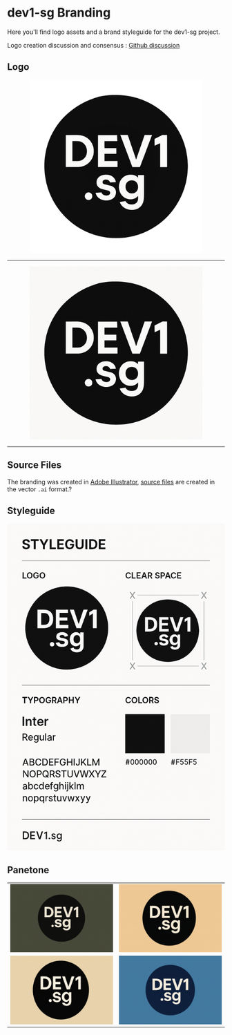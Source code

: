 # dev1-sg Branding

Here you'll find logo assets and a brand styleguide for the dev1-sg project.

Logo creation discussion and consensus : [Github discussion](https://github.com/orgs/dev1-sg/discussions/1)

## Logo

<div align="center">
<img src="https://github.com/dev1-sg/project/blob/main/artwork/dev1-sg-logo-transparent.png?raw=true" width=400px  /><hr/>
<img src="https://github.com/dev1-sg/project/blob/main/artwork/dev1-sg-logo.png?raw=true" width=400px  /><hr/>
</div>

## Source Files

The branding was created in [Adobe Illustrator](https://www.adobe.com/fr/products/illustrator.html), [source files](../src/) are created in the vector `.ai` format.?

## Styleguide

![opengitops-styleguide-typography](https://github.com/dev1-sg/project/blob/main/artwork/dev1-sg-styleguide.png?raw=true)

## Panetone

<table>
  <tr>
    <td><img src="https://github.com/dev1-sg/project/blob/main/artwork/dev1-sg-panetone-1.png?raw=true" width="400"/></td>
    <td><img src="https://github.com/dev1-sg/project/blob/main/artwork/dev1-sg-panetone-2.png?raw=true" width="400"/></td>
  </tr>
  <tr>
    <td><img src="https://github.com/dev1-sg/project/blob/main/artwork/dev1-sg-panetone-3.png?raw=true" width="400"/></td>
    <td><img src="https://github.com/dev1-sg/project/blob/main/artwork/dev1-sg-panetone-4.png?raw=true" width="400"/></td>
  </tr>
</table>
